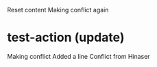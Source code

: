 Reset content
Making conflict again
# test-action (update)
Making conflict
Added a line
Conflict from Hinaser